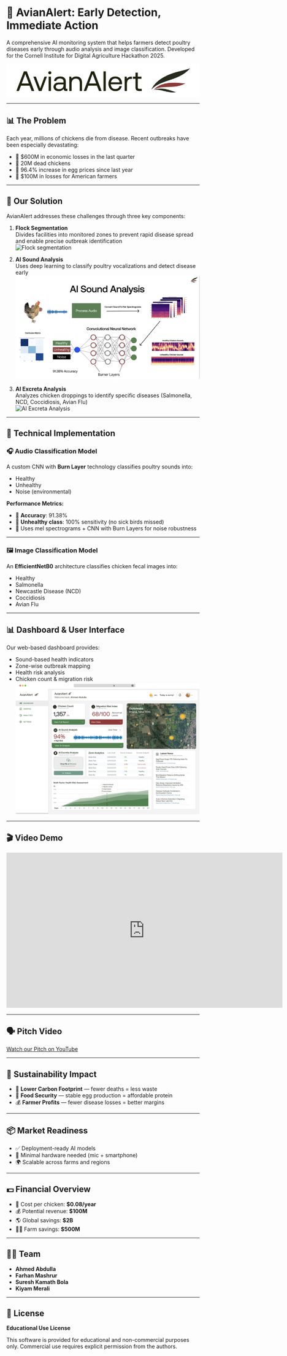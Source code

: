 # 🐔 AvianAlert: Early Detection, Immediate Action

A comprehensive AI monitoring system that helps farmers detect poultry diseases early through audio analysis and image classification. Developed for the Cornell Institute for Digital Agriculture Hackathon 2025.

![AvianAlert Logo](media/avian2.png)

---

## 📊 The Problem

Each year, millions of chickens die from disease. Recent outbreaks have been especially devastating:

- 💸 $600M in economic losses in the last quarter  
- 🐔 20M dead chickens  
- 🥚 96.4% increase in egg prices since last year  
- 🌾 $100M in losses for American farmers  

---

## 🧠 Our Solution

AvianAlert addresses these challenges through three key components:

1. **Flock Segmentation**  
   Divides facilities into monitored zones to prevent rapid disease spread and enable precise outbreak identification  
   ![Flock segmentation](media/Screenshot%202025-03-03%20at%202.52.08 PM.png)

2. **AI Sound Analysis**  
   Uses deep learning to classify poultry vocalizations and detect disease early  
   ![AI sound analysis](media/AISoundOverview.png)

3. **AI Excreta Analysis**  
   Analyzes chicken droppings to identify specific diseases (Salmonella, NCD, Coccidiosis, Avian Flu)  
   ![AI Excreta Analysis](media/Screenshot%202025-03-03%20at%202.52.26 PM.png)

---

## 🔬 Technical Implementation

### 🎧 Audio Classification Model

A custom CNN with **Burn Layer** technology classifies poultry sounds into:
- Healthy
- Unhealthy
- Noise (environmental)

**Performance Metrics:**
- 🎯 **Accuracy**: 91.38%
- 🚨 **Unhealthy class**: 100% sensitivity (no sick birds missed)
- 🔧 Uses mel spectrograms + CNN with Burn Layers for noise robustness

---

### 🖼️ Image Classification Model

An **EfficientNetB0** architecture classifies chicken fecal images into:
- Healthy
- Salmonella
- Newcastle Disease (NCD)
- Coccidiosis
- Avian Flu

---

## 📊 Dashboard & User Interface

Our web-based dashboard provides:
- Sound-based health indicators
- Zone-wise outbreak mapping
- Health risk analysis
- Chicken count & migration risk  
![Dashboard UI](media/IMG_8791.png)

---

## 🎬 Video Demo

<div align="center">
  <iframe width="720" height="405" src="https://www.youtube.com/embed/9Hm3L285lUQ" frameborder="0" allowfullscreen></iframe>
</div>

---

## 🗣️ Pitch Video

[Watch our Pitch on YouTube](https://youtu.be/WwGf5H9atKg)

---

## 🌱 Sustainability Impact

- 🐣 **Lower Carbon Footprint** — fewer deaths = less waste  
- 🍳 **Food Security** — stable egg production = affordable protein  
- 💰 **Farmer Profits** — fewer disease losses = better margins  

---

## 📦 Market Readiness

- ✅ Deployment-ready AI models
- 📱 Minimal hardware needed (mic + smartphone)
- 🌍 Scalable across farms and regions

---

## 💵 Financial Overview

- 🐔 Cost per chicken: **$0.08/year**
- 💰 Potential revenue: **$100M**
- 🌎 Global savings: **$2B**
- 🧑‍🌾 Farm savings: **$500M**

---

## 👨‍💻 Team

- **Ahmed Abdulla**
- **Farhan Mashrur**
- **Suresh Kamath Bola**
- **Kiyam Merali**

---

## 📜 License

**Educational Use License**

This software is provided for educational and non-commercial purposes only. Commercial use requires explicit permission from the authors.
